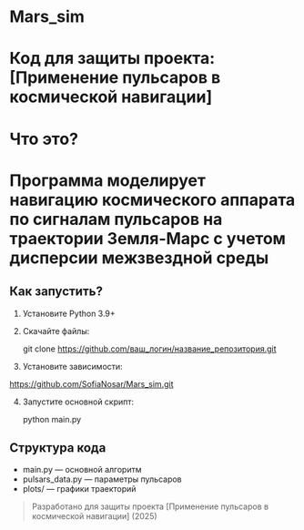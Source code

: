 # Mars_sim
# Код для защиты проекта: [Применение пульсаров в космической навигации]

# Что это?
# Программа моделирует навигацию космического аппарата по сигналам пульсаров на траектории Земля-Марс с учетом дисперсии межзвездной среды

## Как запустить?
1. Установите Python 3.9+
2. Скачайте файлы:
  
   git clone https://github.com/ваш_логин/название_репозитория.git
   
3. Установите зависимости:
 
  https://github.com/SofiaNosar/Mars_sim.git
   
4. Запустите основной скрипт:
  
   python main.py
   
## Структура кода
- main.py — основной алгоритм
- pulsars_data.py — параметры пульсаров
- plots/ — графики траекторий

> Разработано для защиты проекта [Применение пульсаров в космической навигации] (2025)
